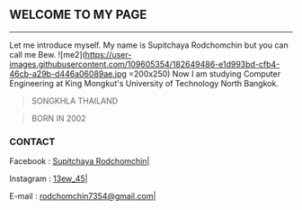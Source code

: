 ## __WELCOME TO MY PAGE__

---

Let me introduce myself. My name is Supitchaya Rodchomchin but you can call me Bew.
![me2](https://user-images.githubusercontent.com/109605354/182649486-e1d993bd-cfb4-46cb-a29b-d446a06089ae.jpg =200x250)
Now I am studying Computer Engineering at King Mongkut's University of Technology North Bangkok.




> SONGKHLA
> THAILAND

> BORN IN 2002





### __CONTACT__

Facebook : [Supitchaya Rodchomchin]|

Instagram : [13ew_45]|
 
E-mail : rodchomchin7354@gmail.com|

[Supitchaya Rodchomchin]: https://www.facebook.com/supitchaya.rodchomchin
[13ew_45]: https://www.instagram.com/13ew_45
